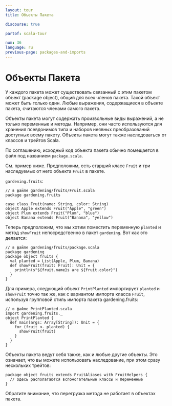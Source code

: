 ```yaml
---
layout: tour
title: Объекты Пакета

discourse: true

partof: scala-tour

num: 36
language: ru
previous-page: packages-and-imports
---
```


# Объекты Пакета

У каждого пакета может существовать связанный с этим пакетом объект (package object), общий для всех членов пакета. Такой объект может быть только один. Любые выражения, содержащиеся в объекте пакета, считаются членами самого пакета.

Объекты пакета могут содержать произвольные виды выражений, а не только переменные и методы. Например, они часто используются для хранения псевдонимов типа и наборов неявных преобразований доступных всему пакету. Объекты пакета могут также наследоваться от классов и трейтов Scala.

По соглашению, исходный код объекта пакета обычно помещается в файл под названием `package.scala`.

См. пример ниже. Предположим, есть старший класс `Fruit` и три наследуемых от него объекта `Fruit` в пакете.

`gardening.fruits`:

```
// в файле gardening/fruits/Fruit.scala
package gardening.fruits

case class Fruit(name: String, color: String)
object Apple extends Fruit("Apple", "green")
object Plum extends Fruit("Plum", "blue")
object Banana extends Fruit("Banana", "yellow")
```

Теперь предположим, что мы хотим поместить переменную `planted` и метод `showFruit` непосредственно в пакет `gardening`.
Вот как это делается:

```
// в файле gardening/fruits/package.scala
package gardening
package object fruits {
  val planted = List(Apple, Plum, Banana)
  def showFruit(fruit: Fruit): Unit = {
    println(s"${fruit.name}s are ${fruit.color}")
  }
}
```

Для примера, следующий объект `PrintPlanted` импортирует `planted` и `showFruit` точно так же, как с вариантом импорта класса `Fruit`, используя групповой стиль импорта пакета gardening.fruits:

```
// в файле PrintPlanted.scala
import gardening.fruits._
object PrintPlanted {
  def main(args: Array[String]): Unit = {
    for (fruit <- planted) {
      showFruit(fruit)
    }
  }
}
```

Объекты пакета ведут себя также, как и любые другие объекты. Это означает, что вы можете использовать наследование, при этом сразу нескольких трейтов:

```
package object fruits extends FruitAliases with FruitHelpers {
  // здесь располагаются вспомогательные классы и переменные
}
```

Обратите внимание, что перегрузка метода не работает в объектах пакета.
